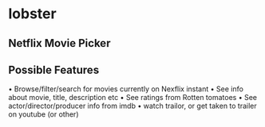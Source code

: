 lobster
=======

Netflix Movie Picker
-

Possible Features
-

• Browse/filter/search for movies currently on Nexflix instant
• See info about movie, title, description etc
• See ratings from Rotten tomatoes
• See actor/director/producer info from imdb
• watch trailor, or get taken to trailer on youtube (or other)
